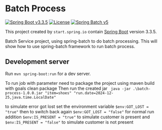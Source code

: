 # Batch Process

[![Spring Boot v3.3.5](https://img.shields.io/badge/Java-SpringBoot-green)](https://spring.io/)
[![License](http://img.shields.io/:license-GPLv3-blue.svg)](https://www.gnu.org/licenses/gpl-3.0.html)
[![Spring Batch v5](https://img.shields.io/badge/Spring-Batch-red)](https://docs.spring.io/spring-batch/docs/5.0.x/reference/html/)

This project created by `start.spring.io` contain [Spring Boot](https://spring.io/) version 3.3.5.

Batch Service project, using spring-batch to do batch processing.
This will show how to use spring-batch framework to run batch process.


## Development server

Run `mvn spring-boot:run` for a dev server. 

To run job with parameter need to package the project using maven build with goals clean package
Then run the created jar 
` java -jar .\batch-process-1.0.0.jar "item=shoes" "run.date=2024-12-25,java.time.LocalDate"`

to simulate error got lost set the environment variable
`$env:GOT_LOST = "true"` then to switch back again `$env:GOT_LOST = "false"` for normal run
addition
`$env:IS_PRESENT = "true"` to simulate customer is present and `$env:IS_PRESENT = "false"` to simulate customer is not present